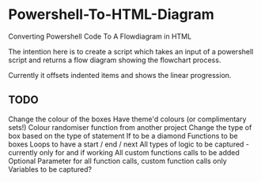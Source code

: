 # Powershell-To-HTML-Diagram
Converting Powershell Code To A Flowdiagram in HTML

The intention here is to create a script which takes an input of a powershell script and returns a flow diagram showing the flowchart process.

Currently it offsets indented items and shows the linear progression.

## TODO
Change the colour of the boxes
    Have theme'd colours (or complimentary sets!)
    Colour randomiser function from another project
Change the type of box based on the type of statement
    If to be a diamond
    Functions to be boxes
    Loops to have a start / end / next
All types of logic to be captured - currently only for and if working
All custom functions calls to be added
    Optional Parameter for all function calls, custom function calls only
Variables to be captured?

